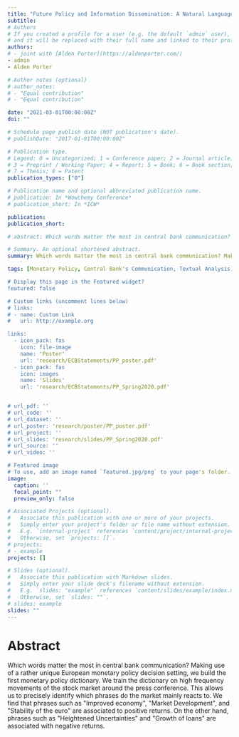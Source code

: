 ```yaml
---
title: "Future Policy and Information Dissemination: A Natural Language Processing Approach"
subtitle:
# Authors
# If you created a profile for a user (e.g. the default `admin` user), write the username (folder name) here 
# and it will be replaced with their full name and linked to their profile.
authors:
# - joint with [Alden Porter](https://aldenporter.com/)
- admin
- Alden Porter

# Author notes (optional)
# author_notes:
# - "Equal contribution"
# - "Equal contribution"

date: "2021-03-01T00:00:00Z"
doi: ""

# Schedule page publish date (NOT publication's date).
# publishDate: "2017-01-01T00:00:00Z"

# Publication type.
# Legend: 0 = Uncategorized; 1 = Conference paper; 2 = Journal article;
# 3 = Preprint / Working Paper; 4 = Report; 5 = Book; 6 = Book section;
# 7 = Thesis; 8 = Patent
publication_types: ["0"]

# Publication name and optional abbreviated publication name.
# publication: In *Wowchemy Conference*
# publication_short: In *ICW*

publication:
publication_short:

# abstract: Which words matter the most in central bank communication? Making use of a rather unique European monetary policy decision setting, we build the first monetary policy dictionary. We train the dictionary on a new intra-day level return data, which allows us to precisely identify which phrases do the market mainly reacts to. As an application, we attempt to distinguish whether financial markets react to learning about current economic conditions or future bank actions.

# Summary. An optional shortened abstract.
summary: Which words matter the most in central bank communication? Making use of a rather unique European monetary policy decision setting, we build the first monetary policy dictionary. We train the dictionary on high frequency movements of the stock market around the press conference. This allows us to precisely identify which phrases do the market mainly reacts to. We find that phrases such as ``Improved economy'', ``Market Development'', and ``Stability of the euro'' are associated to positive returns. On the other hand, phrases such as ``Heightened Uncertainties'' and ``Growth of loans'' are associated with negative returns.

tags: [Monetary Policy, Central Bank's Communication, Textual Analysis]

# Display this page in the Featured widget?
featured: false

# Custom links (uncomment lines below)
# links:
# - name: Custom Link
#   url: http://example.org

links:
  - icon_pack: fas
    icon: file-image
    name: 'Poster'
    url: 'research/ECBStatements/PP_poster.pdf'
  - icon_pack: fas
    icon: images
    name: 'Slides'
    url: 'research/ECBStatements/PP_Spring2020.pdf'


# url_pdf: ''
# url_code: ''
# url_dataset: ''
# url_poster: 'research/poster/PP_poster.pdf'
# url_project: ''
# url_slides: 'research/slides/PP_Spring2020.pdf'
# url_source: ''
# url_video: ''

# Featured image
# To use, add an image named `featured.jpg/png` to your page's folder. 
image:
  caption: ''
  focal_point: ""
  preview_only: false

# Associated Projects (optional).
#   Associate this publication with one or more of your projects.
#   Simply enter your project's folder or file name without extension.
#   E.g. `internal-project` references `content/project/internal-project/index.md`.
#   Otherwise, set `projects: []`.
# projects:
# - example
projects: []

# Slides (optional).
#   Associate this publication with Markdown slides.
#   Simply enter your slide deck's filename without extension.
#   E.g. `slides: "example"` references `content/slides/example/index.md`.
#   Otherwise, set `slides: ""`.
# slides: example
slides: ""
---
```


<h1>Abstract</h1>

Which words matter the most in central bank communication? Making use of a rather unique European monetary policy decision setting, we build the first monetary policy dictionary. We train the dictionary on high frequency movements of the stock market around the press conference. This allows us to precisely identify which phrases do the market mainly reacts to. We find that phrases such as "Improved economy", "Market Development", and "Stability of the euro" are associated to positive returns. On the other hand, phrases such as "Heightened Uncertainties" and "Growth of loans" are associated with negative returns.
